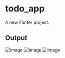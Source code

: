 # todo_app

A new Flutter project.

## Output
![image](https://github.com/sangeeta2701/todo_app/assets/86039068/9c3482e9-3b1e-4b69-bbcb-c52831f582c8)
![image](https://github.com/sangeeta2701/todo_app/assets/86039068/aebccff8-b351-4cc7-a617-73d762b2feb7)
![image](https://github.com/sangeeta2701/todo_app/assets/86039068/6b471f8c-b455-4e4b-bd3f-36e4c9a2c63e)

